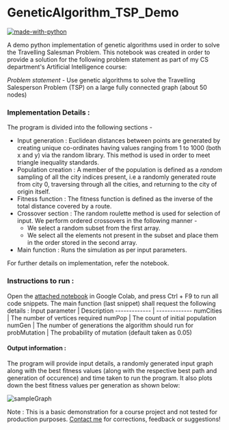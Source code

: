 # GeneticAlgorithm_TSP_Demo
[![made-with-python](https://img.shields.io/badge/Made%20with-Python-1f425f.svg)](https://www.python.org/)

A demo python implementation of genetic algorithms used in order to solve the Travelling Salesman Problem.
This notebook was created in order to provide a solution for the following problem statement as part of my CS department's Artificial Intelligence course:

*Problem statement* - Use genetic algorithms to solve the Travelling Salesperson Problem (TSP) on a large fully connected graph (about 50 nodes)

### Implementation Details :
The program is divided into the following sections -
* Input generation : Euclidean distances between points are generated by creating unique co-ordinates having values ranging from 1 to 1000 (both x and y) via the random library. This method is used in order to meet triangle inequality standards.
* Population creation : A member of the population is defined as a *random* sampling of all the city indices present, i.e a randomly generated route from city 0, traversing through all the cities, and returning to the city of origin itself.
* Fitness function : The fitness function is defined as the inverse of the total distance covered by a route.
* Crossover section : The random roulette method is used for selection of input. We perform ordered crossovers in the following manner -
    * We select a random subset from the first array.
    * We select all the elements not present in the subset and place them in the order stored in the second array.
* Main function : Runs the simulation as per input parameters.


For further details on implementation, refer the notebook.

### Instructions to run :
Open the [attached notebook](https://github.com/AbhishekSinghDhadwal/GeneticAlgorithm_TSP_Demo/blob/main/GA_TSP_Demonstration.ipynb)  in Google Colab, and press Ctrl + F9 to run all code snippets. The main function (last snippet) shall request the following details : 
Input parameter  | Description
------------- | -------------
numCities  | The number of vertices required
numPop  | The count of initial population
numGen | The number of generations the algorithm should run for
probMutation | The probability of mutation (default taken as 0.05)

#### Output information :
The program will provide input details, a randomly generated input graph along with the best fitness values (along with the respective best path and generation of occurence) and time taken to run the program.
It also plots down the best fitness values per generation as shown below:


![sampleGraph](https://user-images.githubusercontent.com/39513876/112625723-525b1f80-8e55-11eb-8d61-9d0cc8df75ee.PNG)

Note : This is a basic demonstration for a course project and not tested for production purposes. [Contact me](https://github.com/AbhishekSinghDhadwal) for corrections, feedback or suggestions!
